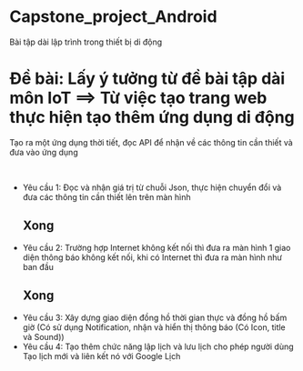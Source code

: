 # Capstone_project_Android
Bài tập dài lập trình trong thiết bị di động
# Đề bài: Lấy ý tưởng từ đề bài tập dài môn IoT ==> Từ việc tạo trang web thực hiện tạo thêm ứng dụng di động
Tạo ra một ứng dụng thời tiết, đọc API để nhận về các thông tin cần thiết và đưa vào ứng dụng

<br>

+ Yêu cầu 1: Đọc và nhận giá trị từ chuỗi Json, thực hiện chuyển đổi và đưa các thông tin cần thiết lên trên màn hình <b><h2>Xong</h2></b>
+ Yêu cầu 2: Trường hợp Internet không kết nối thì đưa ra màn hình 1 giao diện thông báo không kết nối, khi có Internet thì đưa ra màn hình như ban đầu <b><h2>Xong</h2></b>
+ Yêu cầu 3: Xây dựng giao diện đồng hồ thời gian thực và đồng hồ bấm giờ (Có sử dụng Notification, nhận và hiển thị thông báo (Có Icon, title và Sound))
+ Yêu cầu 4: Tạo thêm chức năng lập lịch và lưu lịch cho phép người dùng Tạo lịch mới và liên kết nó với Google Lịch
